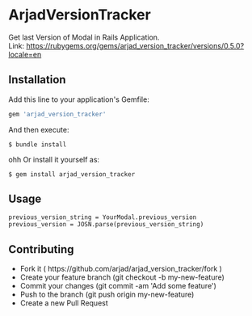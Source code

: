 # ArjadVersionTracker
Get last Version of Modal in Rails Application. <br>
Link: https://rubygems.org/gems/arjad_version_tracker/versions/0.5.0?locale=en


## Installation

Add this line to your application's Gemfile:



```ruby
gem 'arjad_version_tracker'
```

And then execute:

    $ bundle install
ohh
Or install it yourself as:

    $ gem install arjad_version_tracker

## Usage
    previous_version_string = YourModal.previous_version
    previous_version = JOSN.parse(previous_version_string)


## Contributing
<ul>
    <li>Fork it ( https://github.com/arjad/arjad_version_tracker/fork )</li>
    <li>Create your feature branch (git checkout -b my-new-feature)</li>
    <li>Commit your changes (git commit -am 'Add some feature')</li>
    <li>Push to the branch (git push origin my-new-feature)</li>
    <li>Create a new Pull Request</li>
</ul>
